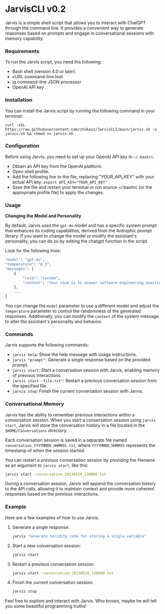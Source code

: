 # JarvisCLI v0.2
Jarvis is a simple shell script that allows you to interact with ChatGPT through the command line. It provides a convenient way to generate responses based on prompts and engage in conversational sessions with memory capability.

### Requirements
To run the Jarvis script, you need the following:

- Bash shell (version 4.0 or later)
- cURL command-line tool
- jq command-line JSON processor
- OpenAI API key

### Installation
You can install the Jarvis script by running the following command in your terminal:

```curl -sSL https://raw.githubusercontent.com/stokasz/JarvisCLI/main/jarvis.sh -o jarvis.sh && chmod +x jarvis.sh```

### Configuration
Before using Jarvis, you need to set up your OpenAI API key in ```~/.bashrc```. 

* Obtain an API key from the OpenAI platform.
* Open shell profile.
* Add the following line to the file, replacing "YOUR_API_KEY" with your actual API key: ```export API_KEY="YOUR_API_KEY"```
* Save the file and restart your terminal or run source ~/.bashrc (or the appropriate profile file) to apply the changes.

### Usage
**Changing the Model and Personality**

By default, Jarvis uses the ```gpt-4o``` model and has a specific system prompt that enhances its coding capabilities, derived from the Antrophic prompt library. If you want to change the model or modify the assistant's personality, you can do so by editing the chatgpt function in the script.

Look for the following lines:

```bash
"model": "gpt-4o",
"temperature": "0.3",
"messages": [
    {
        "role": "system", 
        "content": "Your task is to answer software engineering questions, provide code snippets, analyze them, and suggest improvements to optimize code performance. Identify areas where the code can be made more efficient, faster, or less resource-intensive. Provide specific suggestions for optimization, along with explanations of how these changes can enhance the code performance."
    },
    ...
]
```
You can change the ```model``` parameter to use a different model and adjust the ```temperature``` parameter to control the randomness of the generated responses. Additionally, you can modify the ```content``` of the system message to alter the assistant's personality and behavior.

### Commands 
Jarvis supports the following commands:
* ```jarvis help```: Show the help message with usage instructions.
* ```jarvis "prompt"```: Generate a single response based on the provided prompt.
* ```jarvis start```: Start a conversation session with Jarvis, enabling memory of previous interactions.
* ```jarvis start -file.txt"```: Restart a previous conversation session from the specified file.
* ```jarvis stop```: Finish the current conversation session with Jarvis.

### Conversational Memory

Jarvis has the ability to remember previous interactions within a conversation session. When you start a conversation session using ```jarvis start```, Jarvis will store the conversation history in a file located in the ```$HOME/Conversations``` directory.

Each conversation session is saved in a separate file named ```conversation_YYYYMMDD_HHMMSS.txt```, where ```YYYYMMDD_HHMMSS``` represents the timestamp of when the session started.

You can restart a previous conversation session by providing the filename as an argument to ```jarvis start```, like this:

```bash
jarvis start -conversation_20230520_120000.txt
```
During a conversation session, Jarvis will append the conversation history to the API calls, allowing it to maintain context and provide more coherent responses based on the previous interactions.

### Example
Here are a few examples of how to use Jarvis:
1. Generate a single response: 
   ```bash
   jarvis "Generate Solidity code for storing a single variable"
   ```
2. Start a new conversation session:
   ```bash
   jarvis start
   ```
3. Restart a previous conversation session:
    ```bash
   jarvis start -conversation_20230520_120000.txt
   ```
4. Finish the current conversation session:
   ```bash
   jarvis stop
   ```
Feel free to explore and interact with Jarvis. Who knows, maybe he will tell you some beautiful programming truths! 
